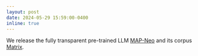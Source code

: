 ```yaml
---
layout: post
date: 2024-05-29 15:59:00-0400
inline: true
---
```


We release the fully transparent pre-trained LLM [MAP-Neo](https://huggingface.co/collections/m-a-p/neo-models-66395a5c9662bb58d5d70f04) and its corpus [Matrix](https://huggingface.co/collections/m-a-p/neo-datasets-66395dc55cbebc0a7767bbd5).